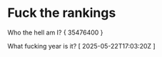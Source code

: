 # Fuck the rankings

Who the hell am I?
{ 35476400 }

What fucking year is it?
[ 2025-05-22T17:03:20Z ]
